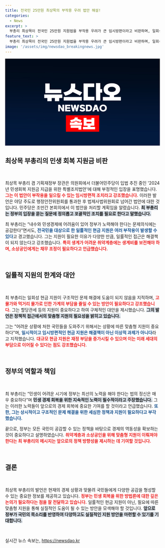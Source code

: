 ```yaml
---
title: 전국민 25만원 최상목의 부작용 우려 법안 해설!
categories:
  - News
excerpt: >
  부총리 최상목이 전국민 25만원 지원법을 부작용 우려가 큰 임시방편이라고 비판하며, 일회성 현금 지원이 아닌 맞춤형 지원의 필요성을 강조했다. 정부의 미래 재정 부담까지 언급하며, 민생 회복을 위한 근본적 해결책이 요구된다는 메시지를 전했다.
feature_text: >
  부총리 최상목이 전국민 25만원 지원법을 부작용 우려가 큰 임시방편이라고 비판하며, 일회성 현금 지원이 아닌 맞춤형 지원의 필요성을 강조했다. 정부의 미래 재정 부담까지 언급하며, 민생 회복을 위한 근본적 해결책이 요구된다는 메시지를 전했다.
image: '/assets/img/newsdao_breakingnews.jpg'
---
```


<p><img src="/assets/img/newsdao_breakingnews.jpg" alt="ontimetimes 속보" /></p>

<h2 data-ke-size="size26">최상목 부총리의 민생 회복 지원금 비판</h2>

<p data-ke-size="size16">&nbsp;</p>

<p>최상목 부총리 겸 기획재정부 장관은 의원회에서 더불어민주당이 입법 추진 중인 '2024년 민생회복 지원금 지급을 위한 특별조치법안'에 대해 부정적인 입장을 표명했습니다. <b><span style="color: #ee2323;">그는 이 법안이 부작용을 일으킬 수 있는 임시방편적 조치라고 강조했습니다.</span></b> 이러한 발언은 야당 주도로 행정안전위원회를 통과한 후 법제사법위원회로 넘어간 법안에 대한 것입니다. 민주당은 조만간 본회의에서 이 법안을 처리할 계획임을 알렸습니다. <b><span style="background-color: #21538527;">최 부총리는 정부의 입장을 묻는 질문에 정의롭고 포괄적인 조치를 필요로 한다고 말했습니다.</span></b> </p>

<p>최 부총리는 “내수와 민생경제에 어려움이 있어 정부가 노력해야 한다는 문제의식에는 공감한다”면서도, <b><span style="color: #1a5490;">전국민을 대상으로 한 일률적인 현금 지원은 여러 부작용이 발생할 수 있다</span></b>고 경고했습니다. 그는 지원이 필요한 이유가 다양한 만큼, 일률적인 접근은 해결책이 되지 않는다고 강조했습니다. <b><span style="color: #ee2323;">특히 생계가 어려운 취약계층에는 생계비를 보전해야 하며, 소상공인에게는 채무 조정이 필요하다고 언급했습니다.</span></b></p>

<p data-ke-size="size16">&nbsp;</p>

<h2 data-ke-size="size26">일률적 지원의 한계와 대안</h2>

<p data-ke-size="size16">&nbsp;</p>

<p>최 부총리는 일회성 현금 지원이 구조적인 문제 해결에 도움이 되지 않음을 지적하며, <b><span style="color: #ee2323;">고물가와 먹거리 물가로 인한 가계의 부담을 줄일 수 있는 방안이 필요하다고 강조했습니다.</span></b> 그는 할당관세 등의 지원이 중요하다고 하여 구체적인 대안을 제시했습니다. <b><span style="background-color: #21538527;">그의 발언은 정책적 접근에서의 맞춤형 지원의 필요성을 밝히고 있습니다.</span></b></p>

<p>그는 "어려운 상황에 처한 국민들을 도와주기 위해서는 상황에 따른 맞춤형 지원이 중요하다"며, <b><span style="color: #1a5490;">일시적이고 임시방편적인 현금 지원은 해결책이 아닌 이상적 과제가 아니다</span></b>라고 지적했습니다. <b><span style="color: #ee2323;">대규모 현금 지원은 재정 부담을 증가시킬 수 있으며 이는 미래 세대의 부담으로 이어질 수 있다는 점도 강조했습니다.</span></b></p>

<p data-ke-size="size16">&nbsp;</p>

<h2 data-ke-size="size26">정부의 역할과 책임</h2>

<p data-ke-size="size16">&nbsp;</p>

<p>최 부총리는 “민생이 어려운 시기에 정부는 최선의 노력을 해야 한다는 법의 정신은 매우 중요하다”며 <b><span style="background-color: #21538527;">민생 경제 회복을 위한 지속적인 노력이 필수적이라고 주장했습니다.</span></b> 그는 이러한 노력들이 앞으로의 경제 회복에 중요한 기여를 할 것이라고 언급했습니다. <b><span style="color: #1a5490;">또한, 그는 상시적이고 구조적인 문제 해결을 위한 세심한 정책과 지원이 필요하다고 부각했습니다.</span></b></p>

<p>끝으로, 정부는 모든 국민이 공감할 수 있는 정책을 바탕으로 경제의 역동성을 확보하는 것이 중요하다고 설명하였습니다. <b><span style="color: #ee2323;">취약계층과 소상공인을 위해 맞춤형 지원이 이뤄져야 한다는 최 부총리의 메시지는 앞으로의 정책 방향성을 제시하는 데 기여할 것입니다.</span></b></p>

<p data-ke-size="size16">&nbsp;</p>

<h2 data-ke-size="size26">결론</h2>

<p data-ke-size="size16">&nbsp;</p>

<p>최상목 부총리의 발언은 현재의 경제 상황과 맞물려 국민들에게 다양한 공감을 형성할 수 있는 중요한 정보를 제공하고 있습니다. <b><span style="color: #ee2323;">정부는 민생 회복을 위한 방법론에 대한 깊은 논의가 필요하다는 점을 잘 전달하고 있습니다.</span></b> 일률적인 현금 지원이 아닌, 필요에 따른 맞춤형 지원을 통해 실질적인 도움이 될 수 있는 방안을 모색해야 할 것입니다. <b><span style="background-color: #21538527;">앞으로 정부가 국민의 목소리를 반영하여 다양하고도 실질적인 지원 방안을 마련할 수 있기를 기대합니다.</span></b></p>

<p data-ke-size="size16">&nbsp;</p>
실시간 뉴스 속보는, <a href="https://newsdao.kr" rel="dofollow">https://newsdao.kr</a>


